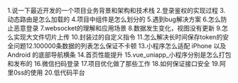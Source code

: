 1.说一下最近开发的一个项目业务背景和架构和技术栈
2.登录鉴权的实现过程
3.动态路由是怎么加载的
4.项目中组件是怎么划分的
5.遇到bug解决方案
6.怎么防止恶意登录
7.websocket的理解和应用场景
8.数据发生变化，视图没有更新
9.怎么实现大文件切片上传
10.封装过的自定义指令
11.怎么解决长时间保存token的安全问题12.100000条数据的列表怎么保证不卡顿
13.小程序怎么适配 iPhone 以及Android 的底部导航横条
14.首页性能提升
15.vue_uniapp_小程序分别是怎么打包和发布的
16.微信扫码登录
17.项目优化做了那些工作
18.如何保证接口安全
19.阿里0ss的使用
20.低代码平台


